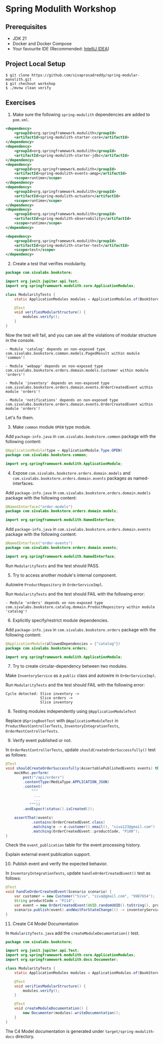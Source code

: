 # Spring Modulith Workshop

## Prerequisites
* JDK 21
* Docker and Docker Compose
* Your favourite IDE (Recommended: [IntelliJ IDEA](https://www.jetbrains.com/idea/))

## Project Local Setup

```shell
$ git clone https://github.com/sivaprasadreddy/spring-modular-monolith.git
$ git chechout workshop
$ ./mvnw clean verify
```

## Exercises

1. Make sure the following `spring-modulith` dependencies are added to `pom.xml`.

```xml
<dependency>
    <groupId>org.springframework.modulith</groupId>
    <artifactId>spring-modulith-starter-core</artifactId>
</dependency>
<dependency>
    <groupId>org.springframework.modulith</groupId>
    <artifactId>spring-modulith-starter-jdbc</artifactId>
</dependency>
<dependency>
    <groupId>org.springframework.modulith</groupId>
    <artifactId>spring-modulith-events-amqp</artifactId>
    <scope>runtime</scope>
</dependency>
<dependency>
    <groupId>org.springframework.modulith</groupId>
    <artifactId>spring-modulith-actuator</artifactId>
    <scope>runtime</scope>
</dependency>
<dependency>
    <groupId>org.springframework.modulith</groupId>
    <artifactId>spring-modulith-observability</artifactId>
    <scope>runtime</scope>
</dependency>

<dependency>
    <groupId>org.springframework.modulith</groupId>
    <artifactId>spring-modulith-starter-test</artifactId>
    <scope>test</scope>
</dependency>
```

2. Create a test that verifies modularity.

```java
package com.sivalabs.bookstore;

import org.junit.jupiter.api.Test;
import org.springframework.modulith.core.ApplicationModules;

class ModularityTests {
    static ApplicationModules modules = ApplicationModules.of(BookStoreApplication.class);

    @Test
    void verifiesModularStructure() {
        modules.verify();
    }
}
```

Now the test will fail, and you can see all the violations of modular structure in the console.

```shell
- Module 'catalog' depends on non-exposed type com.sivalabs.bookstore.common.models.PagedResult within module 'common'!

- Module 'webapp' depends on non-exposed type com.sivalabs.bookstore.orders.domain.models.Customer within module 'orders'!

- Module 'inventory' depends on non-exposed type com.sivalabs.bookstore.orders.domain.events.OrderCreatedEvent within module 'orders'!

- Module 'notifications' depends on non-exposed type com.sivalabs.bookstore.orders.domain.events.OrderCreatedEvent within module 'orders'!
```

Let's fix them.

3. Make `common` module `OPEN` type module.

Add `package-info.java` in `com.sivalabs.bookstore.common` package with the following content:

```java
@ApplicationModule(type = ApplicationModule.Type.OPEN)
package com.sivalabs.bookstore.common;

import org.springframework.modulith.ApplicationModule;
```

4. Expose `com.sivalabs.bookstore.orders.domain.models` and `com.sivalabs.bookstore.orders.domain.events` packages as named-interfaces.

Add `package-info.java` in `com.sivalabs.bookstore.orders.domain.models` package with the following content:

```java
@NamedInterface("order-models")
package com.sivalabs.bookstore.orders.domain.models;

import org.springframework.modulith.NamedInterface;
```

Add `package-info.java` in `com.sivalabs.bookstore.orders.domain.events` package with the following content:

```java
@NamedInterface("order-events")
package com.sivalabs.bookstore.orders.domain.events;

import org.springframework.modulith.NamedInterface;
```

Run `ModularityTests` and the test should PASS.

5. Try to access another module's internal component.

Autowire `ProductRepository` in `OrderServiceImpl`.

Run `ModularityTests` and the test should FAIL with the following error:

```shell
- Module 'orders' depends on non-exposed type com.sivalabs.bookstore.catalog.domain.ProductRepository within module 'catalog'!
```

6. Explicitly specify/restrict module dependencies.

Add `package-info.java` in `com.sivalabs.bookstore.orders` package with the following content:

```java
@ApplicationModule(allowedDependencies = {"catalog"})
package com.sivalabs.bookstore.orders;

import org.springframework.modulith.ApplicationModule;
```

7. Try to create circular-dependency between two modules.

Make `InventoryService` as a `public` class and autowire in `OrderServiceImpl`.

Run `ModularityTests` and the test should FAIL with the following error:

```shell
Cycle detected: Slice inventory -> 
                Slice orders -> 
                Slice inventory
```

8. Testing modules independently using `@ApplicationModuleTest`

Replace `@SpringBootTest` with `@ApplicationModuleTest`
in `ProductRestControllerTests`, `InventoryIntegrationTests`, `OrderRestControllerTests`.

9. Verify event published or not.

In `OrderRestControllerTests`, update `shouldCreateOrderSuccessfully()` test as follows:

```java
@Test
void shouldCreateOrderSuccessfully(AssertablePublishedEvents events) throws Exception {
    mockMvc.perform(
        post("/api/orders")
        .contentType(MediaType.APPLICATION_JSON)
        .content(
            """
             ...
             ...
           """))
        .andExpect(status().isCreated());

    assertThat(events)
            .contains(OrderCreatedEvent.class)
            .matching(e -> e.customer().email(), "siva123@gmail.com")
            .matching(OrderCreatedEvent::productCode, "P100");
}
```

Check the `event_publication` table for the event processing history.

Explain external event publication support.

10. Publish event and verify the expected behavior.

In `InventoryIntegrationTests`, update `handleOrderCreatedEvent()` test as follows:

```java
@Test
void handleOrderCreatedEvent(Scenario scenario) {
    var customer = new Customer("Siva", "siva@gmail.com", "9987654");
    String productCode = "P114";
    var event = new OrderCreatedEvent(UUID.randomUUID().toString(), productCode, 2, customer);
    scenario.publish(event).andWaitForStateChange(() -> inventoryService.getStockLevel(productCode) == 598);
}
```

11. Create C4 Model Documentation

In `ModularityTests.java` add the `createModuleDocumentation()` test.

```java
package com.sivalabs.bookstore;

import org.junit.jupiter.api.Test;
import org.springframework.modulith.core.ApplicationModules;
import org.springframework.modulith.docs.Documenter;

class ModularityTests {
    static ApplicationModules modules = ApplicationModules.of(BookStoreApplication.class);

    @Test
    void verifiesModularStructure() {
        modules.verify();
    }

    @Test
    void createModuleDocumentation() {
        new Documenter(modules).writeDocumentation();
    }
}
```

The C4 Model documentation is generated under `target/spring-modulith-docs` directory.
